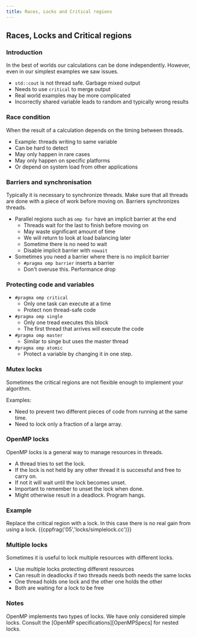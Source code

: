 ```yaml
---
title: Races, Locks and Critical regions
---
```


## Races, Locks and Critical regions


### Introduction

In the best of worlds our calculations can be done independently. 
However, even in our simplest examples we saw issues.

* `std::cout` is not thread safe. Garbage mixed output
* Needs to use `critical` to merge output
* Real world examples may be more complicated
* Incorrectly shared variable leads to random and typically wrong results

### Race condition

When the result of a calculation depends on the timing between threads. 

* Example: threads writing to same variable
* Can be hard to detect
* May only happen in rare cases
* May only happen on specific platforms
* Or depend on system load from other applications

### Barriers and synchronisation

Typically it is necessary to synchronize threads. Make sure that all threads are 
done with a piece of work before moving on. Barriers synchronizes threads.

* Parallel regions such as `omp for` have an implicit barrier at the end
    - Threads wait for the last to finish before moving on
    - May waste significant amount of time
    - We will return to look at load balancing later
    - Sometime there is no need to wait
    - Disable implicit barrier with `nowait`
* Sometimes you need a barrier where there is no implicit barrier
    - `#pragma omp barrier` inserts a barrier
    - Don't overuse this. Performance drop

### Protecting code and variables

* `#pragma omp critical`
    - Only one task can execute at a time
    - Protect non thread-safe code
* `#pragma omp single`
    - Only one tread executes this block
    - The first thread that arrives will execute the code
* `#pragma omp master`
    - Similar to singe but uses the master thread
* `#pragma omp atomic`
    - Protect a variable by changing it in one step.

### Mutex locks

Sometimes the critical regions are not flexible enough to implement your algorithm.

Examples:

* Need to prevent two different pieces of code from running at the same time. 
* Need to lock only a fraction of a large array.

### OpenMP locks
 
OpenMP locks is a general way to manage resources in threads. 

* A thread tries to set the lock. 
* If the lock is not held by any other thread it is successful and free to carry on. 
* If not it will wait until the lock becomes unset. 
* Important to remember to unset the lock when done.
* Might otherwise result in a deadlock. Program hangs. 

### Example

Replace the critical region with a lock. 
In this case there is no real gain from using a lock.
{{cppfrag('05','locks/simplelock.cc')}} 

### Multiple locks

Sometimes it is useful to lock multiple resources with different locks.

* Use multiple locks protecting different resources
* Can result in deadlocks if two threads needs both needs the same locks
* One thread holds one lock and the other one holds the other
* Both are waiting for a lock to be free


### Notes 

OpenMP implements two types of locks. We have only considered simple locks. 
Consult the [OpenMP specifications][OpenMPSpecs] for nested locks.
